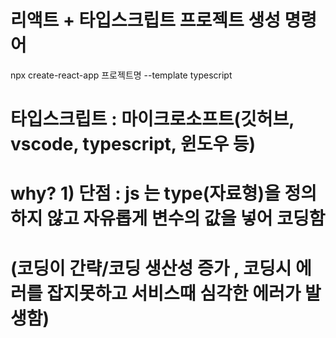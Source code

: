 # 리액트 + 타입스크립트 프로젝트 생성 명령어
npx create-react-app 프로젝트명 --template typescript

# 타입스크립트 : 마이크로소프트(깃허브, vscode, typescript, 윈도우 등)
# why? 1) 단점 : js 는 type(자료형)을 정의하지 않고 자유롭게 변수의 값을 넣어 코딩함
#  (코딩이 간략/코딩 생산성 증가 , 코딩시 에러를 잡지못하고 서비스때 심각한 에러가 발생함)